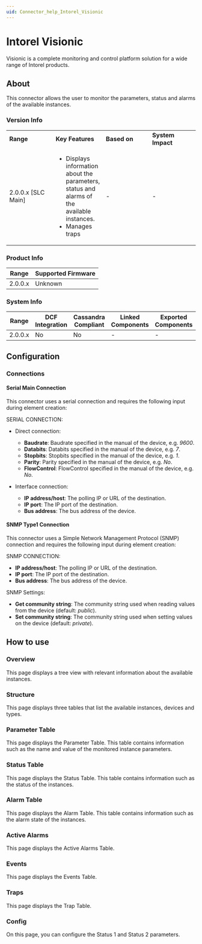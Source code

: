 ```yaml
---
uid: Connector_help_Intorel_Visionic
---
```


# Intorel Visionic

Visionic is a complete monitoring and control platform solution for a wide range of Intorel products.

## About

This connector allows the user to monitor the parameters, status and alarms of the available instances.

### Version Info

<table>
<colgroup>
<col style="width: 25%" />
<col style="width: 25%" />
<col style="width: 25%" />
<col style="width: 25%" />
</colgroup>
<tbody>
<tr class="odd">
<td><strong>Range</strong></td>
<td><strong>Key Features</strong></td>
<td><strong>Based on</strong></td>
<td><strong>System Impact</strong></td>
</tr>
<tr class="even">
<td>2.0.0.x [SLC Main]</td>
<td><ul>
<li>Displays information about the parameters, status and alarms of the available instances.</li>
<li>Manages traps</li>
</ul></td>
<td>-</td>
<td>-</td>
</tr>
</tbody>
</table>

### Product Info

| Range     | Supported Firmware     |
|-----------|------------------------|
| 2.0.0.x   | Unknown                |

### System Info

| Range     | DCF Integration     | Cassandra Compliant     | Linked Components     | Exported Components     |
|-----------|---------------------|-------------------------|-----------------------|-------------------------|
| 2.0.0.x   | No                  | No                      | -                     | -                       |

## Configuration

### Connections

#### Serial Main Connection

This connector uses a serial connection and requires the following input during element creation:

SERIAL CONNECTION:

- Direct connection:

  - **Baudrate**: Baudrate specified in the manual of the device, e.g. *9600*.
  - **Databits**: Databits specified in the manual of the device, e.g. *7*.
  - **Stopbits**: Stopbits specified in the manual of the device, e.g. *1*.
  - **Parity**: Parity specified in the manual of the device, e.g. *No*.
  - **FlowControl**: FlowControl specified in the manual of the device, e.g. *No*.

- Interface connection:

  - **IP address/host**: The polling IP or URL of the destination.
  - **IP port**: The IP port of the destination.
  - **Bus address**: The bus address of the device.

#### SNMP Type1 Connection

This connector uses a Simple Network Management Protocol (SNMP) connection and requires the following input during element creation:

SNMP CONNECTION:

- **IP address/host**: The polling IP or URL of the destination.
- **IP port**: The IP port of the destination.
- **Bus address**: The bus address of the device.

SNMP Settings:

- **Get community string**: The community string used when reading values from the device (default: *public*).
- **Set community string**: The community string used when setting values on the device (default: *private*).

## How to use

### Overview

This page displays a tree view with relevant information about the available instances.

### Structure

This page displays three tables that list the available instances, devices and types.

### Parameter Table

This page displays the Parameter Table. This table contains information such as the name and value of the monitored instance parameters.

### Status Table

This page displays the Status Table. This table contains information such as the status of the instances.

### Alarm Table

This page displays the Alarm Table. This table contains information such as the alarm state of the instances.

### Active Alarms

This page displays the Active Alarms Table.

### Events

This page displays the Events Table.

### Traps

This page displays the Trap Table.

### Config

On this page, you can configure the Status 1 and Status 2 parameters.
